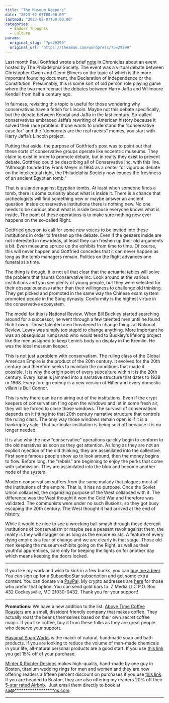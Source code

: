 ```yaml
---
title: "The Museum Keepers"
date: "2023-02-07T00:00:00"
lastmod: "2023-02-07T00:00:00"
categories:
  - Badder Thoughts
  - Culture
params:
  original_slug: "?p=29299"
  original_url: "https://thezman.com/wordpress/?p=29299"
---
```


Last month Paul Gottfried wrote a brief
[note](https://chroniclesmagazine.org/web/opening-the-window-to-real-historical-debate-on-the-right/)
in Chronicles about an event hosted by The Philadelphia Society. The
event was a virtual debate between Christopher Owen and Glenn Ellmers on
the topic of which is the more important founding document, the
Declaration of Independence or the Constitution. Presumably, this is
some sort of old person role playing game where the two men reenact the
debates between Harry Jaffa and Willmoore Kendall from half a century
ago.

In fairness, revisiting this topic is useful for those wondering why
conservatives have a fetish for Lincoln. Maybe not this debate
specifically, but the debate between Kendal and Jaffa in the last
century. So-called conservatives embraced Jaffa’s rewriting of American
history because it solved their race problem. If one wants to understand
the “conservative case for” and the “democrats are the real racists”
memes, you start with Harry Jaffa’s Lincoln project.

Putting that aside, the purpose of Gottfried’s post was to point out
that these sorts of conservative groups operate like eccentric museums.
They claim to exist in order to promote debate, but in realty they exist
to prevent debate. Gottfried could be describing all of Conservative
Inc. with this line. “Although founded by Frank Meyer in 1964 as a
center for vigorous debate on the intellectual right, the Philadelphia
Society now exudes the freshness of an ancient Egyptian tomb.”

That is a slander against Egyptian tombs. At least when someone finds a
tomb, there is some curiosity about what is inside it. There is a chance
that archeologists will find something new or maybe answer an ancient
question. Inside conservative institutions there is nothing new. No one
needs to be curious about what is inside because everyone knows what is
inside. The point of these operations is to make sure nothing new ever
happens on the so-called Right.

Gottfried goes on to call for some new voices to be invited into these
institutions in order to freshen up the debate. Even if the geezers
inside are not interested in new ideas, at least they can freshen up
their old arguments a bit. Even museums spruce up the exhibits from time
to time. Of course, this will never happen and Gottfried concedes that
it can never happen as long as the tomb managers remain. Politics on the
Right advances one funeral at a time.

The thing is though, it is not all that clear that the actuarial tables
will solve the problem that haunts Conservative Inc. Look around at the
various institutions and you see plenty of young people, but they were
selected for their obsequiousness rather than their willingness to
challenge old thinking. They get picked and promoted in the same way the
Chinese exam system promoted people in the Song dynasty. Conformity is
the highest virtue in the conservative ecosystem.

The model for this is National Review. When Bill Buckley started
searching around for a successor, he went through a few talented men
until he found Rich Lowry. Those talented men threatened to change
things at National Review. Lowry was simply too stupid to change
anything. More important he was an obsequious rumpswab who would tend to
Buckley’s lifelong project like the men assigned to keep Lenin’s body on
display in the Kremlin. He was the ideal museum keeper.

This is not just a problem with conservatism. The ruling class of the
Global American Empire is the product of the 20th century. It evolved
for the 20th century and therefore seeks to maintain the conditions that
made it possible. It is why the origin point of every subculture within
it is the 20th century. Every issue is jammed into a narrative structure
that dates to 1938 or 1968. Every foreign enemy is a new version of
Hitler and every domestic villain is Bull Connor.

This is why there can be no airing out of the institutions. Even if the
crypt keepers of conservatism fling open the windows and let in some
fresh air, they will be forced to close those windows. The survival of
conservatism depends on it fitting into that 20th century narrative
structure that controls the ruling class. The only way those windows
remain open is if it is a bankruptcy sale. That particular institution
is being sold off because it is no longer needed.

It is also why the new “conservative” operations quickly begin to
conform to the old narratives as soon as they get attention. As long as
they are not an explicit rejection of the old thinking, they are
assimilated into the collective. First some famous people show up to
look around, then the money begins to flow. Before long, the “rebels”
are beginning to enjoy the perks that come with submission. They are
assimilated into the blob and become another node of the system.

Modern conservatism suffers from the same malady that plagues most of
the institutions of the empire. That is, it has no purpose. Once the
Soviet Union collapsed, the organizing purpose of the West collapsed
with it. The difference was the West thought it won the Cold War and
therefore was validated. The communists were under no such illusions, so
they got busy escaping the 20th century. The West thought it had arrived
at the end of history.

While it would be nice to see a wrecking ball smash through these
decrepit institutions of conservatism or maybe see a peasant revolt
against them, the reality is they will stagger on as long as the empire
exists. A feature of every dying empire is a fear of change and we are
clearly in that stage. Those old men keeping the museum exhibits going
on the Right, as well as their youthful apprentices, care only for
keeping the lights on for another day which means keeping the doors
locked.

------------------------------------------------------------------------

If you like my work and wish to kick in a few bucks, you can
<a href="https://www.buymeacoffee.com/mujolulu" rel="noopener"
target="_blank">buy me a beer</a>. You can sign up for a
<a href="https://www.subscribestar.com/the-z-blog" rel="noopener"
target="_blank">SubscribeStar</a> subscription and get some extra
content. You can donate via <a
href="https://www.paypal.com/donate/?cmd=_s-xclick&amp;hosted_button_id=UDAS2Q8JYA6CN&amp;source=url"
rel="noopener" target="_blank">PayPal</a>. My crypto addresses are
<a href="https://thezman.com/wordpress/?page_id=22713" rel="noopener"
target="_blank">here</a> for those who prefer that option. You can send
gold bars to: Z Media LLC P.O. Box 432 Cockeysville, MD 21030-0432.
Thank you for your support!

------------------------------------------------------------------------

**Promotions:** We have a new addition to the list.
<a href="https://abovetimecoffee.com/" rel="noopener"
target="_blank">Above Time Coffee Roasters</a> are a small, dissident
friendly company that makes coffee. They actually roast the beans
themselves based on their own secret coffee magic. If you like coffee,
buy it from these folks as they are great people who deserve your
support.

<a href="https://havamalsoapworks.com/" rel="noopener"
target="_blank">Havamal Soap Works</a> is the maker of natural, handmade
soap and bath products. If you are looking to reduce the volume of
man-made chemicals in your life, all-natural personal products are a
good start. If you use
<a href="https://havamalsoapworks.com/discount/ZMAN" rel="noopener"
target="_blank">this link</a> you get 15% off of your purchase.

<a href="https://www.minterandrichterdesigns.com/"
rel="noreferrer nofollow noopener" target="_blank">Minter &amp; Richter
Designs</a> makes high-quality, hand-made by one guy in Boston, titanium
wedding rings for men and women and they are now offering readers a
fifteen percent discount on purchases if you use
<a href="https://www.minterandrichterdesigns.com/discount/ZMAN"
rel="noreferrer nofollow noopener" target="_blank">this link</a>.
<span class="highlight"><span class="colour"><span class="font"><span class="size">If
you are headed to Boston, they are also offering my readers 20% off
their <a
href="https://www.airbnb.com/users/7988017/listings?user_id=7988017&amp;s=3"
rel="noopener noreferrer" target="_blank">5-star rated Airbnb</a>.  Just
email them directly to book at
<a href="mailto:sa***@*********************ns.com"
data-original-string="YWBRqMWr9mUJ1i9C38FFKg==cb7uBWn4zB0HVAddOgVoxGyY2AMa4i69m5zvJyRZNv/beRbt9mUJW/OC253X09qh+M5"><span
class="apbct-email-encoder"
data-original-string="GTxyZn9jQidZ5gFo3gWP4Q==cb7fBLJO1N3LSW7YTvwnBsvNpyHG3PTvj0vsB70yxctOfEQpY0ZZdGL0i/YjQ1z7ry7"
title="This contact has been encoded by Anti-Spam by CleanTalk. Click to decode. To finish the decoding make sure that JavaScript is enabled in your browser.">sa<span
class="apbct-blur">***</span>@<span
class="apbct-blur">*********************</span>ns.com</span></a>.</span></span></span></span>

------------------------------------------------------------------------
